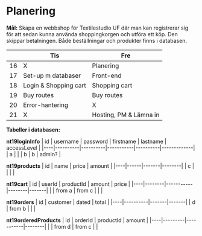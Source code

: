 # Planering

**Mål:** Skapa en webbshop för Textilestudio UF där man kan registrerar sig för att sedan kunna använda shoppingkorgen och utföra ett köp. Den skippar betalningen. Både beställningar och produkter finns i databasen. 


|    | Tis                    | Fre                      |
|----|------------------------|--------------------------|
| 16 | X                      | Planering                |
| 17 | Set-up m databaser     | Front-end                |
| 18 | Login & Shopping cart  | Shopping cart            |
| 19 | Buy routes             | Buy routes               |
| 20 | Error-hantering        | X                        |
| 21 | X                      | Hosting, PM & Lämna in   |

**Tabeller i databasen:**

**nt19loginInfo**
| id | username | password | firstname | lastname | accessLevel |
|----|----------|----------|-----------|----------|-------------|
| a  |          |          | b         | b        | admin?      |

**nt19products**
| id | name | price | amount |
|----|------|-------|--------|
| c  |      |       |        |

**nt19cart**
| id | userId | productId | amount | price |
|----|--------|-----------|--------|-------|
|    | from a | from c    |        |       |

**nt19orders**
| id | customer | dated | total |
|----|----------|-------|-------|
| d  | from b   |       |       |

**nt19orderedProducts**
| id | orderId | productId | amount |
|----|---------|-----------|--------|
|    | from d  | from c    |        |